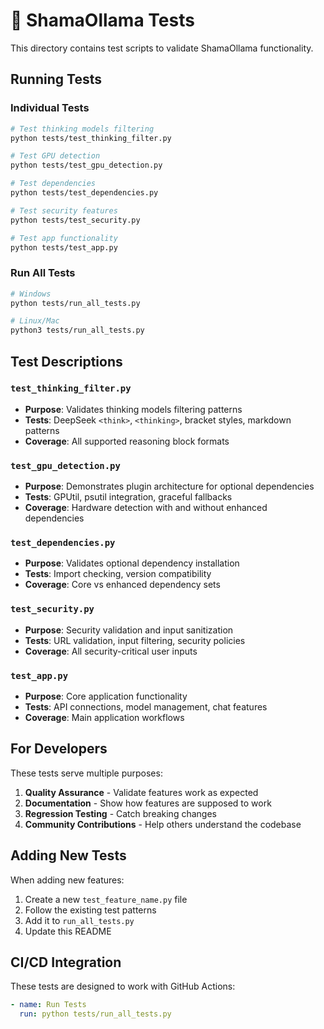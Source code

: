 # 🧪 ShamaOllama Tests

This directory contains test scripts to validate ShamaOllama functionality.

## Running Tests

### Individual Tests

```bash
# Test thinking models filtering
python tests/test_thinking_filter.py

# Test GPU detection
python tests/test_gpu_detection.py

# Test dependencies
python tests/test_dependencies.py

# Test security features
python tests/test_security.py

# Test app functionality
python tests/test_app.py
```

### Run All Tests

```bash
# Windows
python tests/run_all_tests.py

# Linux/Mac
python3 tests/run_all_tests.py
```

## Test Descriptions

### `test_thinking_filter.py`

- **Purpose**: Validates thinking models filtering patterns
- **Tests**: DeepSeek `<think>`, `<thinking>`, bracket styles, markdown patterns
- **Coverage**: All supported reasoning block formats

### `test_gpu_detection.py`

- **Purpose**: Demonstrates plugin architecture for optional dependencies
- **Tests**: GPUtil, psutil integration, graceful fallbacks
- **Coverage**: Hardware detection with and without enhanced dependencies

### `test_dependencies.py`

- **Purpose**: Validates optional dependency installation
- **Tests**: Import checking, version compatibility
- **Coverage**: Core vs enhanced dependency sets

### `test_security.py`

- **Purpose**: Security validation and input sanitization
- **Tests**: URL validation, input filtering, security policies
- **Coverage**: All security-critical user inputs

### `test_app.py`

- **Purpose**: Core application functionality
- **Tests**: API connections, model management, chat features
- **Coverage**: Main application workflows

## For Developers

These tests serve multiple purposes:

1. **Quality Assurance** - Validate features work as expected
2. **Documentation** - Show how features are supposed to work
3. **Regression Testing** - Catch breaking changes
4. **Community Contributions** - Help others understand the codebase

## Adding New Tests

When adding new features:

1. Create a new `test_feature_name.py` file
2. Follow the existing test patterns
3. Add it to `run_all_tests.py`
4. Update this README

## CI/CD Integration

These tests are designed to work with GitHub Actions:

```yaml
- name: Run Tests
  run: python tests/run_all_tests.py
```
